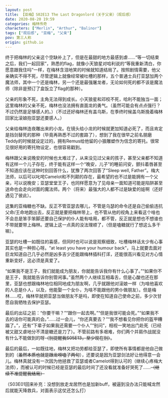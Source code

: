 ```yaml
---
layout: post
title: 【亚梅】S02E13 The Last Dragonlord（关于父亲）（观后感）
date: 2020-08-20 19:59
categories: 梅林传奇
characters: ["Merlin", "Arthur", "Balinor"]
tags: ["观后感", "亚梅", "父亲"]
pov: 第三人称
origin: github.io
---
```


终于把梅林的父亲这个空缺补上了，但是在最甜的地方最感到虐……“等一切结束之后，我们一起回家”，熟悉的flag，就像小天狼星对哈利说的“等我重新清白，你愿意跟我住吗”一样，在梅林含泪地笑的时候就知道结局了。按照剧情需要，他父亲确实不得不死，尽管逻辑上就像经常被吐槽的那样，五个普通士兵打亚瑟加两个魔法师，其中一个还是梅林，另一个还是最强屠龙者，无论如何死的都不该是魔法师（除非是预订了盒饭立了flag的那种）。

父亲的形象不死，主角无法得到成长。小天狼星和邓校不死，哈利不能独当一面；这里梅林的父亲不死，梅林也没法拥有直面龙的勇气。（虽然可能会有点点强行？不过仍然是足够感人的。）（不过还好梅林还有盖乌斯，在季终时候盖乌斯挽着梅林回家比滚娘抱亚瑟还要感人。）

父亲给梅林连夜雕出来的小龙。在镜头给小龙的时候就更加知道必死了，而且肯定是挡剑替死的那种（毕竟再熟悉不过的套路了），想到了我在很早之前名朋磨Teddy的时候就设定过的，拥有Remus给他留的小狼雕塑作为信念的寄托。很常见很好用的寄托物设定，也很容易戳到。

梅林跟父亲说晚安的时候也太难过了，从来没见过父亲的孩子，甚至父亲都不知道有这样一个儿子存在，终于能有这样一个“晚安，儿子”的睡前问安，颤抖着唇甚至不知道应该在这种时刻回答什么，犹豫了两次回答了“Sleep well, Father”。梅大法师，以后可以叱咤Camelot和不列颠的存在，最希望的也不过是能拥有一个父亲，可以说晚安；亚瑟堂堂王子，也同样愿意为了见母亲一面知道可能是陷阱甚至送命也会走向对面的魔法师。两个（将来）最强大的人都不过是缺爱的娃啊（还好遇见了彼此）。

这集的亚梅糖也不缺。反正不管亚瑟去哪儿，不管是乌瑟的命令还是自己偷偷违抗父命/王命地跑出去，反正就是要把梅林带上，也不管从他的视角上来看这个啥也不会总是笨手笨脚还要自己保护的仆人能有啥用，都不管，反正就是想也不想谁也不带就要带上梅林。逻辑上这一点真的没法理顺了，（但是嗑糖就行了想这么多干嘛）。

亚瑟的吐槽一如既往的喜感，但同时也可以说是观察细致，吐槽梅林话太少有心事其实也是一种担心呀。“at least you have your humour back”，马上就要去面对巨龙知道自己几乎必然是凶多吉少还能跟梅林插科打诨，还能很高兴看见对方心情重新变好，这必须是真爱了。

“如果我不是王子，我们就能成为朋友，你就能告诉我你有什么心事了。”“如果你不是王子，我就能告诉你别管闲事。”虽然两个人继续互相毒舌，但是心酸也还在那里，亚瑟也想跟梅林地位相同地成为朋友啊，几乎就跟他对滚娘一样（为啥他喜欢的人总是仆人，以及，他能娶一个女仆，为啥不能跟他的男仆做朋友）。但是梅林……哎，梅林早就把亚瑟当做朋友不是吗，即使在知道自己使命之前，多少次甘愿自我牺牲去保护亚瑟。

最后的出征之前：“你要干嘛？”“跟你一起去啊。”“但是我很可能会死。”“如果我不去的话你可能真的会。”……过一会儿，“你还真要去？”“我不想看见你把你的盔甲糟蹋了。”，还有“下辈子如果我还需要一个仆人”“别问”，相视一笑地出门赴死（已经被又甜又虐地分不清是糖还是刀了）。不管前路有多艰难，你们两个并肩作战就没有什么不能做到的呀~~（别提醒我S05E13，至少现在别）~~。

最后的最后，一如既往地，梅林又把功劳都给亚瑟了，即使所有事情都是他自己做到的（~~虽然本质也就是跟龙唠嗑了两句~~），还要说是因为亚瑟剑法好让他得意一会儿。梅林真就没有一次因为他拯救了亚瑟或者Camelot得到认可的（继续心疼梅大法师），而被认可的时候已经是亚瑟的最后时间了还没看就准备好哭死了……~~（继续不准提醒我结局）~~

（S03E01回来补充：没想到放走龙居然也是加新buff，被逼到没办法只能喊龙然后就能天降救兵，对面表示这仗还怎么打）